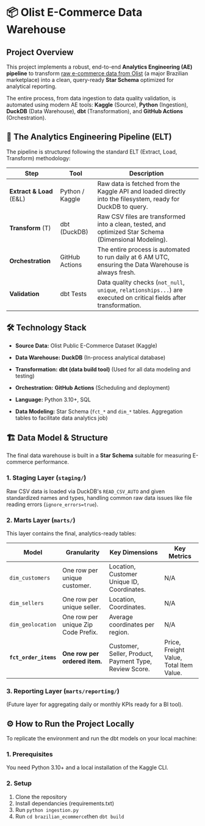 # 📦 Olist E-Commerce Data Warehouse

## Project Overview

This project implements a robust, end-to-end **Analytics Engineering (AE) pipeline** to transform [raw e-commerce data from Olist](https://www.kaggle.com/datasets/olistbr/brazilian-ecommerce) (a major Brazilian marketplace) into a clean, query-ready **Star Schema** optimized for analytical reporting.

The entire process, from data ingestion to data quality validation, is automated using modern AE tools: **Kaggle** (Source), **Python** (Ingestion), **DuckDB** (Data Warehouse), **dbt** (Transformation), and **GitHub Actions** (Orchestration).

## 🚀 The Analytics Engineering Pipeline (ELT)

The pipeline is structured following the standard ELT (Extract, Load, Transform) methodology:

| **Step** | **Tool** | **Description** |
| ----- | ----- | ----- |
| **Extract & Load** (E&L) | Python / Kaggle | Raw data is fetched from the Kaggle API and loaded directly into the filesystem, ready for DuckDB to query. |
| **Transform** (T) | dbt (DuckDB) | Raw CSV files are transformed into a clean, tested, and optimized Star Schema (Dimensional Modeling). |
| **Orchestration** | GitHub Actions | The entire process is automated to run daily at 6 AM UTC, ensuring the Data Warehouse is always fresh. |
| **Validation** | dbt Tests | Data quality checks (`not_null`, `unique`, `relationships...`) are executed on critical fields after transformation. |

## 🛠️ Technology Stack

* **Source Data:** Olist Public E-Commerce Dataset (Kaggle)

* **Data Warehouse:** **DuckDB** (In-process analytical database)

* **Transformation:** **dbt (data build tool)** (Used for all data modeling and testing)

* **Orchestration:** **GitHub Actions** (Scheduling and deployment)

* **Language:** Python 3.10+, SQL

* **Data Modeling:** Star Schema (`fct_*` and `dim_*` tables. Aggregation tables to facilitate data analytics job)

## 🏗️ Data Model & Structure

The final data warehouse is built in a **Star Schema** suitable for measuring E-commerce performance.

### 1. Staging Layer (`staging/`)

Raw CSV data is loaded via DuckDB's `READ_CSV_AUTO` and given standardized names and types, handling common raw data issues like file reading errors (`ignore_errors=true`).

### 2. Marts Layer (`marts/`)

This layer contains the final, analytics-ready tables:

| **Model** | **Granularity** | **Key Dimensions** | **Key Metrics** |
| ----- | ----- | ----- | ----- |
| `dim_customers` | One row per unique customer. | Location, Customer Unique ID, Coordinates. | N/A |
| `dim_sellers` | One row per unique seller. | Location, Coordinates. | N/A |
| `dim_geolocation` | One row per unique Zip Code Prefix. | Average coordinates per region. | N/A |
| **`fct_order_items`** | **One row per ordered item.** | Customer, Seller, Product, Payment Type, Review Score. | Price, Freight Value, Total Item Value. |

### 3. Reporting Layer (`marts/reporting/`)

(Future layer for aggregating daily or monthly KPIs ready for a BI tool).

## ⚙️ How to Run the Project Locally

To replicate the environment and run the dbt models on your local machine:

### 1. Prerequisites

You need Python 3.10+ and a local installation of the Kaggle CLI.

### 2. Setup

1. Clone the repository
2. Install dependancies (requirements.txt)
3. Run `python ingestion.py`
4. Run `cd brazilian_ecommerce`then `dbt build`
